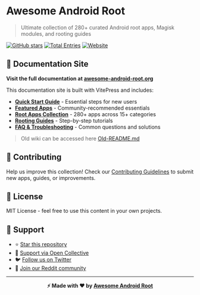 # Awesome Android Root

> Ultimate collection of 280+ curated Android root apps, Magisk modules, and rooting guides

[![GitHub stars](https://img.shields.io/github/stars/awesome-android-root/awesome-android-root?style=flat-square)](https://github.com/awesome-android-root/awesome-android-root)
[![Total Entries](https://img.shields.io/badge/Total%20Entries-280+-blue?style=flat-square&logo=android)](https://awesome-android-root.org/android-root-apps/)
[![Website](https://img.shields.io/badge/Website-awesome--android--root.org-blue?style=flat-square)](https://awesome-android-root.org)

## 📖 Documentation Site

**Visit the full documentation at [awesome-android-root.org](https://awesome-android-root.org)**

This documentation site is built with VitePress and includes:

- **[Quick Start Guide](docs/quick-start.md)** - Essential steps for new users
- **[Featured Apps](docs/featured.md)** - Community-recommended essentials  
- **[Root Apps Collection](docs/android-root-apps/index.md)** - 280+ apps across 15+ categories
- **[Rooting Guides](docs/android-root-guides/index.md)** - Step-by-step tutorials
- **[FAQ & Troubleshooting](docs/faqs.md)** - Common questions and solutions

> Old wiki can be accessed here [Old-README.md](./old-README.md)

## 🤝 Contributing

Help us improve this collection! Check our [Contributing Guidelines](docs/contributing.md) to submit new apps, guides, or improvements.

## 📄 License

MIT License - feel free to use this content in your own projects.

## 💖 Support

- ⭐ [Star this repository](https://github.com/awesome-android-root/awesome-android-root)
- 💝 [Support via Open Collective](https://opencollective.com/awesome-android-root-official)
- 🐦 [Follow us on Twitter](https://x.com/awsm_and_root)
- 🚀 [Join our Reddit community](https://reddit.com/r/AwesomeAndroidRoot)

---

<div align="center">

**⚡ Made with ❤️ by [Awesome Android Root](https://github.com/awesome-android-root/awesome-android-root)**

</div>